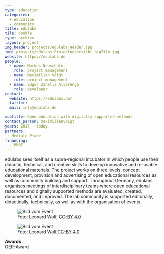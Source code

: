 ```yaml
---
type: education
categories:
  - education
  - community
title: edulabs
tile: double
type: archive
layout: project
img_header: projects/edulabs_Header.jpg
img: projects/edulabs_Projektuebersicht_bigTile.jpg
website: https://edulabs.de
people:
  - name: Markus Neuschäfer
    role: project management
  - name: Maximilian Voigt
    role: project management
  - name: Edgar Zanella Alvarenga
    role: developer
contact:
  website: https://edulabs.de/
  twitter:
  mail: info@edulabs.de

subtitle: Open education with digitally supported methods
contact_person: maximilianvoigt
years: 2017 - today
partners:
 - Mediale Pfade
financing:
  - BMBF
---
```

edulabs sees itself as a supra-regional incubator in which people use their didactic, technical, and creative skills to develop innovative and re-usable educational materials. The project works on three levels: concept development, provision and advertising of open educational resources as well as community building and support. Throughout Germany, edulabs organises meetings of interdisciplinary teams where open educational resources and digitally supported methods are evaluated, created, documented, and improved. The lab community is supported editorially, didactically, technically, as well as with the organisation of events.

<div class="two-img offset-lg-2">
    <figure class="license">
    <img alt="Bild vom Event" src="/files/projects/edulabs_img_1.jpg">
        <figcaption>Foto: Leonard Wolf, <a href="https://creativecommons.org/licenses/by/4.0/">CC-BY 4.0</a></figcaption>
    </figure>
    <figure class="license">
      <img alt="Bild vom Event" src="/files/projects/edulabs_img_2.jpg">
        <figcaption>Foto: Leonard Wolf,<a href="https://creativecommons.org/licenses/by/4.0/">CC-BY 4.0</a></figcaption>
    </figure>
</div>

**Awards** <br>
OER-Award
